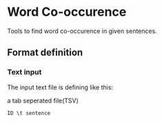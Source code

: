# Word Co-occurence

Tools to find word co-occurence in given sentences.

## Format definition

### Text input

The input text file is defining like this:

a tab seperated file(TSV)

```ID \t sentence```